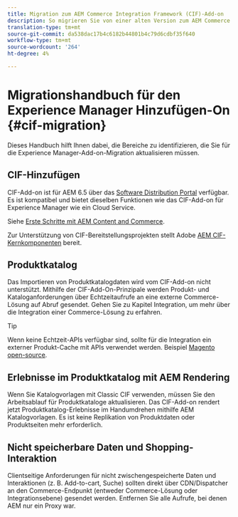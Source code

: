 ```yaml
---
title: Migration zum AEM Commerce Integration Framework (CIF)-Add-on
description: So migrieren Sie von einer alten Version zum AEM Commerce Integration Framework (CIF)-Add-On
translation-type: tm+mt
source-git-commit: da538dac17b4c6182b44801b4c79d6cdbf35f640
workflow-type: tm+mt
source-wordcount: '264'
ht-degree: 4%

---
```


# Migrationshandbuch für den Experience Manager Hinzufügen-On {#cif-migration}

Dieses Handbuch hilft Ihnen dabei, die Bereiche zu identifizieren, die Sie für die Experience Manager-Add-on-Migration aktualisieren müssen.

## CIF-Hinzufügen

CIF-Add-on ist für AEM 6.5 über das [Software Distribution Portal](https://experience.adobe.com/#/downloads/content/software-distribution/en/aem.html) verfügbar. Es ist kompatibel und bietet dieselben Funktionen wie das CIF-Add-on für Experience Manager wie ein Cloud Service.

Siehe [Erste Schritte mit AEM Content and Commerce](getting-started.md).

Zur Unterstützung von CIF-Bereitstellungsprojekten stellt Adobe [AEM CIF-Kernkomponenten](https://github.com/adobe/aem-core-cif-components) bereit.

## Produktkatalog

Das Importieren von Produktkatalogdaten wird vom CIF-Add-on nicht unterstützt. Mithilfe der CIF-Add-On-Prinzipale werden Produkt- und Kataloganforderungen über Echtzeitaufrufe an eine externe Commerce-Lösung auf Abruf gesendet. Gehen Sie zu Kapitel Integration, um mehr über die Integration einer Commerce-Lösung zu erfahren.

>[!TIP]
>
>Wenn keine Echtzeit-APIs verfügbar sind, sollte für die Integration ein externer Produkt-Cache mit APIs verwendet werden. Beispiel [Magento open-source](https://magento.com/products/magento-open-source).

## Erlebnisse im Produktkatalog mit AEM Rendering

Wenn Sie Katalogvorlagen mit Classic CIF verwenden, müssen Sie den Arbeitsablauf für Produktkataloge aktualisieren. Das CIF-Add-on rendert jetzt Produktkatalog-Erlebnisse im Handumdrehen mithilfe AEM Katalogvorlagen. Es ist keine Replikation von Produktdaten oder Produktseiten mehr erforderlich.

## Nicht speicherbare Daten und Shopping-Interaktion

Clientseitige Anforderungen für nicht zwischengespeicherte Daten und Interaktionen (z. B. Add-to-cart, Suche) sollten direkt über CDN/Dispatcher an den Commerce-Endpunkt (entweder Commerce-Lösung oder Integrationsebene) gesendet werden. Entfernen Sie alle Aufrufe, bei denen AEM nur ein Proxy war.
